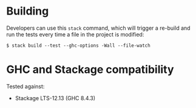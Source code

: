 # Building

Developers can use this `stack` command, which will trigger a re-build and run the tests every time a file in the project is modified:

    $ stack build --test --ghc-options -Wall --file-watch


# GHC and Stackage compatibility

Tested against:

- Stackage LTS-12.13 (GHC 8.4.3)